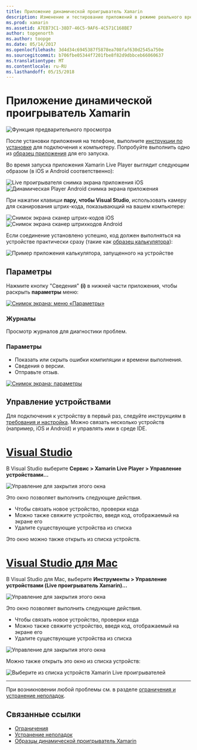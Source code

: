 ```yaml
---
title: Приложение динамической проигрыватель Xamarin
description: Изменение и тестирование приложений в режиме реального времени на устройства iOS или Android
ms.prod: xamarin
ms.assetid: A7EB73C1-38D7-46C5-9AF6-4C571C168BE7
author: topgenorth
ms.author: toopge
ms.date: 05/14/2017
ms.openlocfilehash: 3d4d34c6945387f5878ea708faf630d2545a750e
ms.sourcegitcommit: b706fbe05344f7201fbe8f82d9dbbceb66060637
ms.translationtype: MT
ms.contentlocale: ru-RU
ms.lasthandoff: 05/15/2018
---
```

# <a name="xamarin-live-player-app"></a>Приложение динамической проигрыватель Xamarin

![Функция предварительного просмотра](~/media/shared/preview.png)

После установки приложения на телефоне, выполните [инструкции по установке](~/tools/live-player/install.md) для подключения к компьютеру. Попробуйте выполнить одно из [образец приложения](~/tools/live-player/samples.md) для его запуска.

Во время запуска приложения Xamarin Live Player выглядит следующим образом (в iOS и Android соответственно):

![Live проигрывателя снимка экрана приложения iOS](player-images/app-iphone-sml.png) ![Динамическая Player Android снимка экрана приложения](player-images/app-android-sml.png)

При нажатии клавиши **пару, чтобы Visual Studio**, использовать камеру для сканирования штрих-кода, показывающий на вашем компьютере:

![Снимок экрана сканер штрих-кодов iOS](player-images/scan-iphone-sml.png) ![Снимок экрана сканер штрихкодов Android](player-images/scan-android-sml.png)

Если соединение установлено успешно, код должен выполняться на устройстве практически сразу (такие как [образец калькулятора](https://developer.xamarin.com/samples/mobile/LivePlayer/BasicCalculator)):

![Пример приложения калькулятора, запущенного на устройстве](player-images/basic-calculator-iphone-sml.png)

## <a name="options"></a>Параметры

Нажмите кнопку "Сведения" **(i)** в нижней части приложения, чтобы раскрыть **параметры** меню:

[![Снимок экрана: меню «Параметры»](player-images/options-sml.png)](player-images/options.png#lightbox)

### <a name="logs"></a>Журналы

Просмотр журналов для диагностики проблем.

### <a name="settings"></a>Параметры

- Показать или скрыть ошибки компиляции и времени выполнения.
- Сведения о версии.
- Отправьте отзыв.

[![Снимок экрана: параметры](player-images/settings-sml.png)](player-images/settings.png#lightbox)

## <a name="managing-devices"></a>Управление устройствами

Для подключения к устройству в первый раз, следуйте инструкциям в [требования и настройка](~/tools/live-player/install.md). Можно связать несколько устройств (например, iOS и Android) и управлять ими в среде IDE.

# <a name="visual-studiotabwindows"></a>[Visual Studio](#tab/windows)

В Visual Studio выберите **Сервис > Xamarin Live Player > Управление устройствами...**

![Управление для закрытия этого окна](player-images/manage-tools-menu-vs.png)

Это окно позволяет выполнить следующие действия.

- Чтобы связать новое устройство, проверки кода
- Можно также свяжите устройство, введя код, отображаемый на экране его
- Удалите существующие устройства из списка

Это окно можно также открыть из списка устройств.

# <a name="visual-studio-for-mactabmacos"></a>[Visual Studio для Mac](#tab/macos)

В Visual Studio для Mac, выберите **Инструменты > Управление устройствами (Live проигрыватель Xamarin)...**

![Управление для закрытия этого окна](player-images/manage-tools-menu.png)

Это окно позволяет выполнить следующие действия.

- Чтобы связать новое устройство, проверки кода
- Можно также свяжите устройство, введя код, отображаемый на экране его
- Удалите существующие устройства из списка

![Управление для закрытия этого окна](player-images/manage.png)

Можно также открыть это окно из списка устройств:

![Выберите из списка устройств Xamarin Live проигрывателей](player-images/manage-device-menu.png)

-----

При возникновении любой проблемы см. в разделе [ограничения и устранение неполадок](~/tools/live-player/troubleshooting.md).

## <a name="related-links"></a>Связанные ссылки

- [Ограничения](~/tools/live-player/limitations.md)
- [Устранение неполадок](~/tools/live-player/troubleshooting.md)
- [Образцы динамической проигрыватель Xamarin](samples.md)
